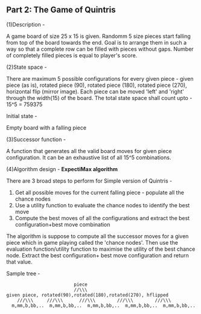 

## Part 2: The Game of Quintris

(1)Description - 

A game board of size 25 x 15 is given. Randomm 5 size pieces start falling from top of the board towards the end. Goal is to arrange them in such a way so that a complete row can be filled with pieces without gaps. Number of completely filled pieces is equal to player's score.

(2)State space - 

There are maximum 5 possible configurations for every given piece - given piece (as is), rotated piece (90), rotated piece (180), rotated piece (270), horizontal flip (mirror image). Each piece can be moved 'left' and 'right' through the width(15) of the board. The total state space shall count upto - 15^5 = 759375

Initial state - 

Empty board with a falling piece

(3)Successor function -

A function that generates all the valid board moves for given piece configuration. It can be an exhaustive list of all 15^5 combinations.

(4)Algorithm design - 
**ExpectiMax algorithm**

There are 3 broad steps to perform for Simple version of Quintris -
1. Get all possible moves for the current falling piece -  populate all the chance nodes
2. Use a utility function to evaluate the chance nodes to identify the best move
3. Compute the best moves of all the configurations and extract the best configuration+best move combination

The algorithm is suppose to compute all the successor moves for a given piece which in game playing called the 'chance nodes'. Then use the evaluation function/utility function to maximise the utility of the best chance node. Extract the best configuration+ best move configuration and return that value.

Sample tree - 

                             piece
                             //\\\
    given piece, rotated(90),rotated(180),rotated(270), hflipped
        ///\\\     ///\\\      ///\\\        ///\\\        ///\\\
      m,mm,b,bb,..  m,mm,b,bb,..  m,mm,b,bb,..  m,mm,b,bb,..  m,mm,b,bb,..
        
